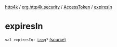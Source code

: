 [http4k](../../index.md) / [org.http4k.security](../index.md) / [AccessToken](index.md) / [expiresIn](./expires-in.md)

# expiresIn

`val expiresIn: `[`Long`](https://kotlinlang.org/api/latest/jvm/stdlib/kotlin/-long/index.html)`?` [(source)](https://github.com/http4k/http4k/blob/master/http4k-security-oauth/src/main/kotlin/org/http4k/security/AccessToken.kt#L13)